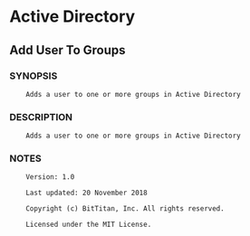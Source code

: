 # Active Directory
## Add User To Groups
### SYNOPSIS
```
    Adds a user to one or more groups in Active Directory
```
### DESCRIPTION
```
    Adds a user to one or more groups in Active Directory
```
### NOTES
```
    Version: 1.0
    Last updated: 20 November 2018
    Copyright (c) BitTitan, Inc. All rights reserved.
    Licensed under the MIT License.
```

